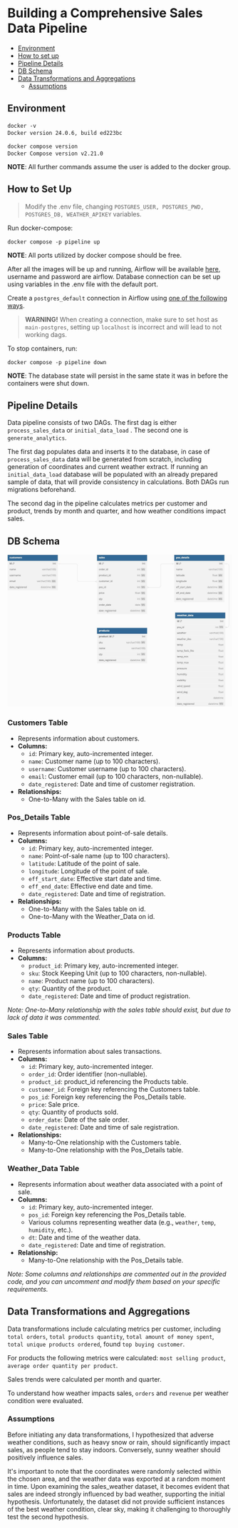 # Building a Comprehensive Sales Data Pipeline

- [Environment](#Environment)
- [How to set up ](#how-to-set-up)
- [Pipeline Details](#pipeline-details)
- [DB Schema](#db-schema)
- [Data Transformations and Aggregations](#data-transformations-and-aggregations)
    - [Assumptions](#assumptions)


## Environment 
```
docker -v
Docker version 24.0.6, build ed223bc
```
```
docker compose version
Docker Compose version v2.21.0
```
**NOTE**: All further commands assume the user is added to the docker group.

## How to Set Up

>Modify the .env file, changing `POSTGRES_USER, POSTGRES_PWD, POSTGRES_DB, WEATHER_APIKEY` variables.


Run docker-compose:
```
docker compose -p pipeline up
```
**NOTE**: All ports utilized by docker compose should be free.


After all the images will be up and running, Airflow will be available [here](https://localhost:8080), username and password are airflow. Database connection can be set up using variables in the .env file with the default port.

Create a `postgres_default` connection in Airflow using [one of the following ways](https://airflow.apache.org/docs/apache-airflow/stable/howto/connection.html).

>**WARNING!**  When creating a connection, make sure to set host as `main-postgres`, setting up `localhost` is incorrect and will lead to not working dags.

To stop containers, run:
```
docker compose -p pipeline down
```

**NOTE**: The database state will persist in the same state it was in before the containers were shut down.

## Pipeline Details

Data pipeline consists of two DAGs. The first dag is either `process_sales_data` or `initial_data_load` . The second one is `generate_analytics`.

The first dag populates data and inserts it to the database, in case of `process_sales_data` data will be generated from scratch, including generation of coordinates and current weather extract. If running an `initial_data_load` database will be populated with an already prepared sample of data, that will provide consistency in calculations. Both DAGs run migrations beforehand.

The second dag in the pipeline calculates metrics per customer and product, trends by month and quarter, and how weather conditions impact sales.


## DB Schema

<img src="images/sales_schema.jpeg" alt="Sales Schema">

### Customers Table
- Represents information about customers.
- **Columns:**
  - `id`: Primary key, auto-incremented integer.
  - `name`: Customer name (up to 100 characters).
  - `username`: Customer username (up to 100 characters).
  - `email`: Customer email (up to 100 characters, non-nullable).
  - `date_registered`: Date and time of customer registration.
- **Relationships:**
  - One-to-Many with the Sales table on id.

### Pos_Details Table
- Represents information about point-of-sale details.
- **Columns:**
  - `id`: Primary key, auto-incremented integer.
  - `name`: Point-of-sale name (up to 100 characters).
  - `latitude`: Latitude of the point of sale.
  - `longitude`: Longitude of the point of sale.
  - `eff_start_date`: Effective start date and time.
  - `eff_end_date`: Effective end date and time.
  - `date_registered`: Date and time of registration.
- **Relationships:**
  - One-to-Many with the Sales table on id.
  - One-to-Many with the Weather_Data on id.

### Products Table
- Represents information about products.
- **Columns:**
  - `product_id`: Primary key, auto-incremented integer.
  - `sku`: Stock Keeping Unit (up to 100 characters, non-nullable).
  - `name`: Product name (up to 100 characters).
  - `qty`: Quantity of the product.
  - `date_registered`: Date and time of product registration.

*Note: One-to-Many relationship with the sales table should exist, but due to lack of data it was commented.*

### Sales Table
- Represents information about sales transactions.
- **Columns:**
  - `id`: Primary key, auto-incremented integer.
  - `order_id`: Order identifier (non-nullable).
  - `product_id`: product_id referencing the Products table.
  - `customer_id`: Foreign key referencing the Customers table.
  - `pos_id`: Foreign key referencing the Pos_Details table.
  - `price`: Sale price.
  - `qty`: Quantity of products sold.
  - `order_date`: Date of the sale order.
  - `date_registered`: Date and time of sale registration.
- **Relationships:**
  - Many-to-One relationship with the Customers table.
  - Many-to-One relationship with the Pos_Details table.

### Weather_Data Table
- Represents information about weather data associated with a point of sale.
- **Columns:**
  - `id`: Primary key, auto-incremented integer.
  - `pos_id`: Foreign key referencing the Pos_Details table.
  - Various columns representing weather data (e.g., `weather`, `temp`, `humidity`, etc.).
  - `dt`: Date and time of the weather data.
  - `date_registered`: Date and time of registration.
- **Relationship:**
  - Many-to-One relationship with the Pos_Details table.

*Note: Some columns and relationships are commented out in the provided code, and you can uncomment and modify them based on your specific requirements.*

## Data Transformations and Aggregations

Data transformations include calculating metrics per customer, including `total orders`, `total products quantity`,  `total amount of money spent`, ` total unique products ordered`, found `top buying customer`. 

For products the following metrics were calculated: `most selling product`, `average order quantity per product`.

Sales trends were calculated per month and quarter. 

To understand how weather impacts sales, `orders` and `revenue` per weather condition were evaluated. 

### Assumptions 

Before initiating any data transformations, I hypothesized that adverse weather conditions, such as heavy snow or rain, should significantly impact sales, as people tend to stay indoors. Conversely, sunny weather should positively influence sales. 

It's important to note that the coordinates were randomly selected within the chosen area, and the weather data was exported at a random moment in time. Upon examining the sales_weather dataset, it becomes evident that sales are indeed strongly influenced by bad weather, supporting the initial hypothesis. Unfortunately, the dataset did not provide sufficient instances of the best weather condition, clear sky, making it challenging to thoroughly test the second hypothesis. 